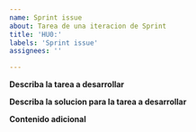 ```yaml
---
name: Sprint issue
about: Tarea de una iteracion de Sprint
title: 'HU0:'
labels: 'Sprint issue'
assignees: ''

---
```


**Describa la tarea a desarrollar**
<!-- Si se necesita utilice listas para poder explicar cada una de las problematicas.--->

**Describa la solucion para la tarea a desarrollar**
<!-- Una descripcion clara y concisa de lo que quiere que pase. --->

**Contenido adicional**
<!-- Añada contenido adiccional que se necesite para entender mejor el problema. --->
